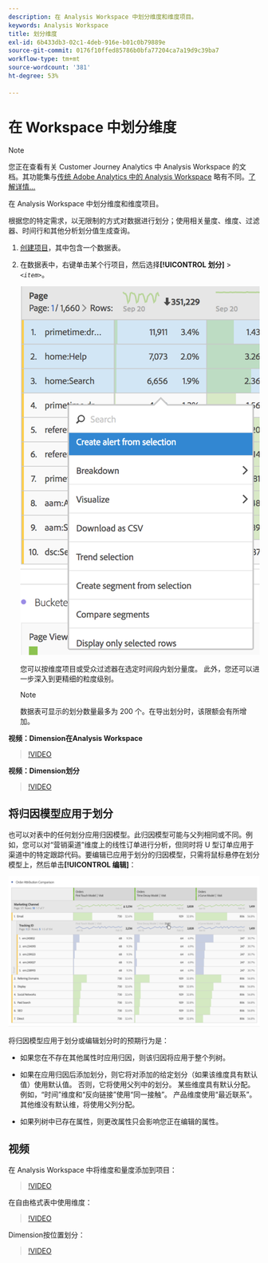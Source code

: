 ```yaml
---
description: 在 Analysis Workspace 中划分维度和维度项目。
keywords: Analysis Workspace
title: 划分维度
exl-id: 6b433db3-02c1-4deb-916e-b01c0b79889e
source-git-commit: 0176f10ffed85786b0bfa77204ca7a19d9c39ba7
workflow-type: tm+mt
source-wordcount: '381'
ht-degree: 53%

---
```


# 在 Workspace 中划分维度

>[!NOTE]
>
>您正在查看有关 Customer Journey Analytics 中 Analysis Workspace 的文档。其功能集与[传统 Adobe Analytics 中的 Analysis Workspace](https://experienceleague.adobe.com/docs/analytics/analyze/analysis-workspace/home.html) 略有不同。[了解详情...](/help/getting-started/cja-aa.md)

在 Analysis Workspace 中划分维度和维度项目。

根据您的特定需求，以无限制的方式对数据进行划分；使用相关量度、维度、过滤器、时间行和其他分析划分值生成查询。

1. [创建项目](/help/analysis-workspace/home.md)，其中包含一个数据表。
1. 在数据表中，右键单击某个行项目，然后选择&#x200B;**[!UICONTROL 划分]** > *`<item>`*。

   ![步骤结果](assets/fa_data_table_actions.png)

   您可以按维度项目或受众过滤器在选定时间段内划分量度。 此外，您还可以进一步深入到更精细的粒度级别。

   >[!NOTE]
   >
   >数据表可显示的划分数量最多为 200 个。在导出划分时，该限额会有所增加。

**视频：Dimension在Analysis Workspace**

>[!VIDEO](https://video.tv.adobe.com/v/23971)

**视频：Dimension划分**

>[!VIDEO](https://video.tv.adobe.com/v/23969)

## 将归因模型应用于划分

也可以对表中的任何划分应用归因模型。此归因模型可能与父列相同或不同。例如，您可以对“营销渠道”维度上的线性订单进行分析，但同时将 U 型订单应用于渠道中的特定跟踪代码。要编辑已应用于划分的归因模型，只需将鼠标悬停在划分模型上，然后单击&#x200B;**[!UICONTROL 编辑]**：

![划分设置](assets/breakdown_settings.png)

将归因模型应用于划分或编辑划分时的预期行为是：

* 如果您在不存在其他属性时应用归因，则该归因将应用于整个列树。

* 如果在应用归因后添加划分，则它将对添加的给定划分（如果该维度具有默认值）使用默认值。 否则，它将使用父列中的划分。 某些维度具有默认分配。 例如，“时间”维度和“反向链接”使用“同一接触”。 产品维度使用“最近联系”。 其他维没有默认维，将使用父列分配。

* 如果列树中已存在属性，则更改属性只会影响您正在编辑的属性。

## 视频

在 Analysis Workspace 中将维度和量度添加到项目：

>[!VIDEO](https://video.tv.adobe.com/v/30606)

在自由格式表中使用维度：

>[!VIDEO](https://video.tv.adobe.com/v/40179)

Dimension按位置划分：

>[!VIDEO](https://video.tv.adobe.com/v/24033)
